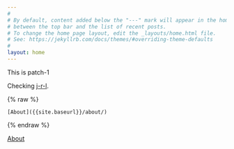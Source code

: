```yaml
---
#
# By default, content added below the "---" mark will appear in the home page
# between the top bar and the list of recent posts.
# To change the home page layout, edit the _layouts/home.html file.
# See: https://jekyllrb.com/docs/themes/#overriding-theme-defaults
#
layout: home
---
```


This is patch-1

Checking [j-r-l](https://github.com/benbalter/jekyll-relative-links).

{% raw %}
```
[About]({{site.baseurl}}/about/)
```
{% endraw %}

[About]({{site.baseurl}}/about.html)
